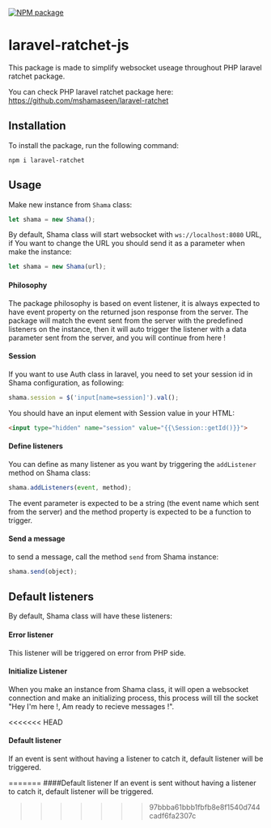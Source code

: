 [![NPM package][npm]][npm-url]

# laravel-ratchet-js
This package is made to simplify websocket useage throughout PHP laravel ratchet package.

You can check PHP laravel ratchet package here:
https://github.com/mshamaseen/laravel-ratchet

## Installation

To install the package, run the following command:
```
npm i laravel-ratchet
```

## Usage
Make new instance from `Shama` class:

```js
let shama = new Shama();
```

By default, Shama class will start websocket with `ws://localhost:8080` URL, if You want to change the URL you should send it as a parameter when make the instance:
 ```js
 let shama = new Shama(url);
 ```
 
#### Philosophy
 The package philosophy is based on event listener, it is always expected to have event property on the returned json response from the server.
 The package will match the event sent from the server with the predefined  listeners on the instance, then it will auto trigger the listener with a data parameter sent from the server, and you will continue from here !
 
 
#### Session
If you want to use Auth class in laravel, you need to set your session id in Shama configuration, as following:

```js
shama.session = $('input[name=session]').val();
``` 

You should have an input element with Session value in your HTML:
```html
<input type="hidden" name="session" value="{{\Session::getId()}}">
```

#### Define listeners
 You can define as many listener as you want by triggering the `addListener` method on Shama class:
 
 ```js
shama.addListeners(event, method);
```
  The event parameter is expected to be a string (the event name which sent from the server) and the method property is expected to be a function to trigger.

#### Send a message
to send a message, call the method ``send`` from Shama instance:
```js
shama.send(object);
```

## Default listeners
By default, Shama class will have these listeners:

#### Error listener
This listener will be triggered on error from PHP side.

#### Initialize Listener
When you make an instance from Shama class, it will open a websocket connection and make an initializing process, this process will till the socket "Hey I'm here !, Am ready to recieve messages !".

<<<<<<< HEAD
#### Default listener
If an event is sent without having a listener to catch it, default listener will be triggered.

[npm]: https://img.shields.io/npm/v/laravel-ratchet.svg
[npm-url]: https://www.npmjs.com/package/laravel-ratchet
=======
####Default listener
If an event is sent without having a listener to catch it, default listener will be triggered.
>>>>>>> 97bbba61bbb1fbfb8e8f1540d744cadf6fa2307c

